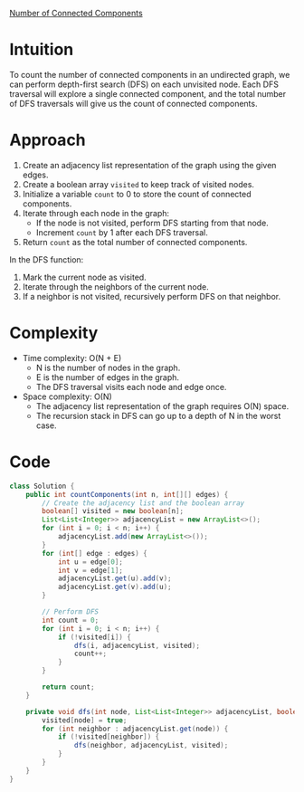 [Number of Connected Components](https://neetcode.io/problems/count-connected-components)

# Intuition
To count the number of connected components in an undirected graph, we can perform depth-first search (DFS) on each unvisited node. Each DFS traversal will explore a single connected component, and the total number of DFS traversals will give us the count of connected components.

# Approach
1. Create an adjacency list representation of the graph using the given edges.
2. Create a boolean array `visited` to keep track of visited nodes.
3. Initialize a variable `count` to 0 to store the count of connected components.
4. Iterate through each node in the graph:
   - If the node is not visited, perform DFS starting from that node.
   - Increment `count` by 1 after each DFS traversal.
5. Return `count` as the total number of connected components.

In the DFS function:
1. Mark the current node as visited.
2. Iterate through the neighbors of the current node.
3. If a neighbor is not visited, recursively perform DFS on that neighbor.

# Complexity
- Time complexity: O(N + E)
  - N is the number of nodes in the graph.
  - E is the number of edges in the graph.
  - The DFS traversal visits each node and edge once.
- Space complexity: O(N)
  - The adjacency list representation of the graph requires O(N) space.
  - The recursion stack in DFS can go up to a depth of N in the worst case.

# Code
```java
class Solution {
    public int countComponents(int n, int[][] edges) {
        // Create the adjacency list and the boolean array
        boolean[] visited = new boolean[n];
        List<List<Integer>> adjacencyList = new ArrayList<>();
        for (int i = 0; i < n; i++) {
            adjacencyList.add(new ArrayList<>());
        }
        for (int[] edge : edges) {
            int u = edge[0];
            int v = edge[1];
            adjacencyList.get(u).add(v);
            adjacencyList.get(v).add(u);
        }

        // Perform DFS
        int count = 0;
        for (int i = 0; i < n; i++) {
            if (!visited[i]) {
                dfs(i, adjacencyList, visited);
                count++;
            }
        }

        return count;
    }

    private void dfs(int node, List<List<Integer>> adjacencyList, boolean[] visited) {
        visited[node] = true;
        for (int neighbor : adjacencyList.get(node)) {
            if (!visited[neighbor]) {
                dfs(neighbor, adjacencyList, visited);
            }
        }
    }
}
```
